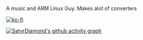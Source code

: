 A music and ARM Linux Guy. Makes alot of converters

[![ko-fi](https://ko-fi.com/img/githubbutton_sm.svg)](https://ko-fi.com/A0A0EXCF5)

[![SatyrDiamond's github activity graph](https://github-readme-activity-graph.vercel.app/graph?username=SatyrDiamond&theme=react-dark)](https://github.com/ashutosh00710/github-readme-activity-graph)
